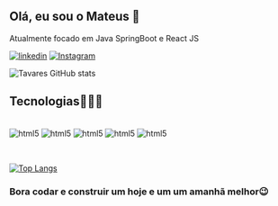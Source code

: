 ## Olá, eu sou o Mateus 👋

Atualmente focado em Java SpringBoot e React JS

 [![linkedin](https://img.shields.io/badge/LinkedIn-0077B5?style=for-the-badge&logo=linkedin&logoColor=white
)](https://www.linkedin.com/in/mateus-tavares-a819811b0/)
[![Instagram](https://img.shields.io/badge/Instagram-E4405F?style=for-the-badge&logo=instagram&logoColor=white
)](#/)


![Tavares GitHub stats](https://github-readme-stats.vercel.app/api?username=tavaresmateus&show_icons=true&theme=dracula)

## Tecnologias👨🏾‍💻

<div style="display: inline-block"><br>
    <img align="center"  alt="html5" src="https://img.shields.io/badge/HTML5-E34F26?style=for-the-badge&logo=html5&logoColor=white">
    <img align="center"  alt="html5" src="https://img.shields.io/badge/CSS3-1572B6?style=for-the-badge&logo=css3&logoColor=white">
    <img align="center"  alt="html5" src="https://img.shields.io/badge/JavaScript-F7DF1E?style=for-the-badge&logo=javascript&logoColor=black">
    <img align="center"  alt="html5" src="https://img.shields.io/badge/Java-ED8B00?style=for-the-badge&logo=java&logoColor=white">
    <img align="center"  alt="html5" src="https://img.shields.io/badge/Python-3776AB?style=for-the-badge&logo=python&logoColor=white">
</div>

&nbsp;

[![Top Langs](https://github-readme-stats.vercel.app/api/top-langs/?username=tavaresmateus&layout=compact&theme=dracula)](https://github.com/anuraghazra/github-readme-stats)



### Bora codar e construir um hoje e um um amanhã melhor😉
